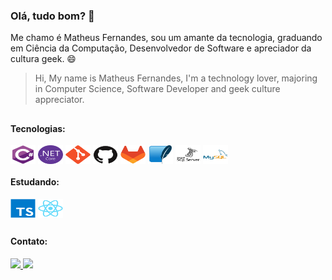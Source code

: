 ### Olá, tudo bom? 👋
Me chamo é Matheus Fernandes, sou um amante da tecnologia, graduando em Ciência da Computação, Desenvolvedor de Software e apreciador da cultura geek. 😄
> Hi, My name is Matheus Fernandes, I'm a technology lover, majoring in Computer Science, Software Developer and geek culture appreciator. <br />



##

#### Tecnologias:

<div style="display: inline_block">
	<img align="center" height="30" width="40" src="https://raw.githubusercontent.com/devicons/devicon/master/icons/csharp/csharp-original.svg">
	<img align="center" height="30" width="40" src="https://raw.githubusercontent.com/devicons/devicon/master/icons/dotnetcore/dotnetcore-original.svg">
	<img align="center" height="30" width="40" src="https://raw.githubusercontent.com/devicons/devicon/master/icons/git/git-original.svg">
	<img align="center" height="30" width="40" src="https://raw.githubusercontent.com/devicons/devicon/master/icons/github/github-original.svg">
	<img align="center" height="30" width="40" src="https://raw.githubusercontent.com/devicons/devicon/master/icons/gitlab/gitlab-original.svg">
	<img align="center" height="30" width="40" src="https://raw.githubusercontent.com/devicons/devicon/master/icons/sqlite/sqlite-original.svg">
	<img align="center" height="30" width="40" src="https://raw.githubusercontent.com/devicons/devicon/master/icons/microsoftsqlserver/microsoftsqlserver-plain-wordmark.svg">
	<img align="center" height="30" width="40" src="https://raw.githubusercontent.com/devicons/devicon/master/icons/mysql/mysql-original-wordmark.svg">
</div>

#### Estudando:

<div style="display: inline_block">
	<img align="center" height="30" width="40" src="https://raw.githubusercontent.com/devicons/devicon/master/icons/typescript/typescript-original.svg">
	<img align="center" height="30" width="40" src="https://raw.githubusercontent.com/devicons/devicon/master/icons/react/react-original.svg">
</div>

##

#### Contato:

<div> 
  <a href="https://www.linkedin.com/in/matheus-fernandes-cafepng/" target="_blank">
    <img src="https://img.shields.io/badge/-LinkedIn-%230077B5?style=for-the-badge&logo=linkedin&logoColor=white" target="_blank">
  </a>  
  <a href = "mailto:matheusfernandesofc@gmail.com">
    <img src="https://img.shields.io/badge/-Gmail-%23333?style=for-the-badge&logo=gmail&logoColor=white" target="_blank">
  </a>
</div>
